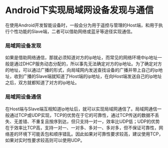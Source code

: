 # Android下实现局域网设备发现与通信

在使用Android开发智能设备时，一般会分为用于遥控与管理的Host端，和用于执行个性功能的Slave端，二者可以借助网络或蓝牙等途径实现通信。

### 局域网设备发现

如果是借助网络通信，那就必须知道对方的ip地址，而常见的网络环境中ip地址一般是通过DHCP服务动态分配的，所以事先无法确定对方的ip地址。为了确定对方的地址，可以通过广播的形式，向局域网内发送查找设备的广播并带上自己的ip地址，收到广播的Slave端就知道了Host端的ip地址，在向Host端发送自己的ip地址之后，双方就都知道了对方的ip地址。



### 局域网设备通信

在Host端与Slave端互相知道ip地址后，就可以实现局域网通信了。局域网通信一般通过TCP或UDP实现，TCP的优势在于它的可靠性，通过TCP传送的数据不丢失、无差错、不重复且按序到达，但只支持一对一，效率比UDP低；UDP的优势在于效率比TCP高，支持一对一、一对多、多对一、多对多，但不保证可靠性，网络差的环境下可能丢包和顺序错乱。因此如果对可靠性要求较高，建议使用TCP，如果对实时性要求较高则可以使用UDP。
